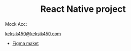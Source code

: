 # <div align=center>React Native project</div>

 <!-- <div align=center>Download app⬇️</div> -->

 <!-- <div align=center>
   
   ![Screenshot_8]() 
 
 </div> -->

###
Mock Acc:

keksik450@keksik450.com

- [Figma maket](<https://www.figma.com/file/YqWLNarVE4x1zkXa6PYJfi/Homework-(Copy)-(Copy)?type=design&node-id=3-26>)
